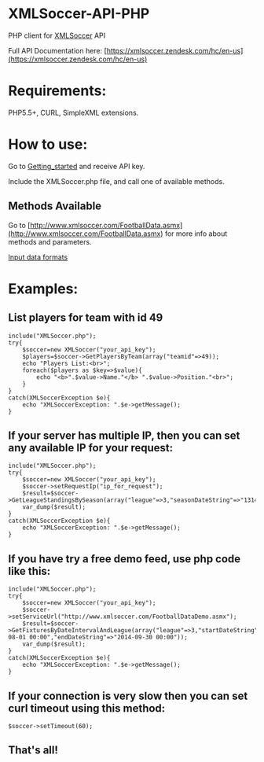 XMLSoccer-API-PHP
=================

PHP client for [XMLSoccer](http://XMLSoccer.com) API

Full API Documentation here: [https://xmlsoccer.zendesk.com/hc/en-us](https://xmlsoccer.zendesk.com/hc/en-us)

Requirements:
=================

PHP5.5+, CURL, SimpleXML extensions.

How to use:
=================

Go to [Getting_started](https://xmlsoccer.zendesk.com/hc/en-us/articles/202838171-Getting-started) and receive API key.

Include the XMLSoccer.php file, and call one of available methods.
	

Methods Available
-------------------

Go to [http://www.xmlsoccer.com/FootballData.asmx](http://www.xmlsoccer.com/FootballData.asmx) for more info about methods and parameters.

[Input data formats](https://xmlsoccer.zendesk.com/hc/en-us/articles/202784172-Input-data-formats)

Examples:
==================

List players for team with id 49
--------------------------------
	include("XMLSoccer.php");
	try{
		$soccer=new XMLSoccer("your_api_key");
		$players=$soccer->GetPlayersByTeam(array("teamid"=>49));
		echo "Players List:<br>";
		foreach($players as $key=>$value){
			echo "<b>".$value->Name."</b> ".$value->Position."<br>";
		}
	}
	catch(XMLSoccerException $e){
		echo "XMLSoccerException: ".$e->getMessage();
	}


If your server has multiple IP, then you can set any available IP for your request:
---------------------------------------------
	include("XMLSoccer.php");
	try{
		$soccer=new XMLSoccer("your_api_key");
		$soccer->setRequestIp("ip_for_request");
		$result=$soccer->GetLeagueStandingsBySeason(array("league"=>3,"seasonDateString"=>"1314"));
		var_dump($result);
	}
	catch(XMLSoccerException $e){
		echo "XMLSoccerException: ".$e->getMessage();
	}

If you have try a free demo feed, use php code like this:
------------------------------------------------------
	include("XMLSoccer.php");
	try{
		$soccer=new XMLSoccer("your_api_key");
		$soccer->setServiceUrl("http://www.xmlsoccer.com/FootballDataDemo.asmx");
		$result=$soccer->GetFixturesByDateIntervalAndLeague(array("league"=>3,"startDateString"=>"2014-08-01 00:00","endDateString"=>"2014-09-30 00:00"));
		var_dump($result);
	}
	catch(XMLSoccerException $e){
		echo "XMLSoccerException: ".$e->getMessage();
	}

If your connection is very slow then you can set curl timeout using this method:
-----------------------------------------------------------
    $soccer->setTimeout(60);


That's all!
-----------
